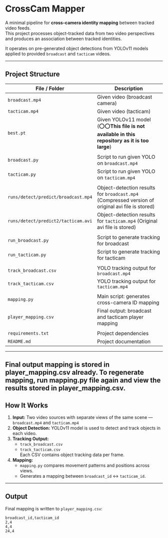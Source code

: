 # CrossCam Mapper

A minimal pipeline for **cross-camera identity mapping** between tracked video feeds.  
This project processes object-tracked data from two video perspectives and produces an association between tracked identities.  

It operates on pre-generated object detections from YOLOv11 models applied to provided `broadcast` and `tacticam` videos.

---

## Project Structure

| File / Folder                    | Description                                    |
|---------------------------------|------------------------------------------------|
| `broadcast.mp4`                  | Given video (broadcast camera)                 |
| `tacticam.mp4`                   | Given video (tacticam)                         |
| `best.pt`                        | Given YOLOv11 model (⭕⭕**This file is not available in this repository as it is too large**)   |
|                                 |                                                |
| `broadcast.py`                   | Script to run given YOLO on `broadcast.mp4`          |
| `tacticam.py`                    | Script to run given YOLO on `tacticam.mp4`           |
|                                 |                                                |
| `runs/detect/predict/broadcast.mp4`          | Object-detection results for `broadcast.mp4` (Compressed version of original avi file is stored)  |
| `runs/detect/predict2/tacticam.avi`          | Object-detection results for `tacticam.mp4` (Original avi file is stored)   |
|                                 |                                                |
| `run_broadcast.py`               | Script to generate tracking for broadcast      |
| `run_tacticam.py`                | Script to generate tracking for tacticam       |
|                                 |                                                |
| `track_broadcast.csv`            | YOLO tracking output for `broadcast.mp4`       |
| `track_tacticam.csv`             | YOLO tracking output for `tacticam.mp4`        |
|                                 |                                                |
| `mapping.py`                     | Main script: generates cross-camera ID mapping |
| `player_mapping.csv`             | Final output: broadcast and tacticam player mapping |
|                                 |                                                |
| `requirements.txt`               | Project dependencies                          |
| `README.md`                      | Project documentation                         |


---
Final output mapping is stored in player_mapping.csv already. To regenerate mapping, run mapping.py file again and view the results stored in player_mapping.csv.
---

## How It Works

1. **Input:** Two video sources with separate views of the same scene — `broadcast.mp4` and `tacticam.mp4`
2. **Object Detection:** YOLOv11 model is used to detect and track objects in each video.
3. **Tracking Output:**  
    - `track_broadcast.csv`  
    - `track_tacticam.csv`  
    Each CSV contains object tracking data per frame.
4. **Mapping:**  
    - `mapping.py` compares movement patterns and positions across views.  
    - Generates a mapping between `broadcast_id` ↔ `tacticam_id`.

---

## Output

Final mapping is written to `player_mapping.csv`:

```csv
broadcast_id,tacticam_id
2,4
4,4
24,4
